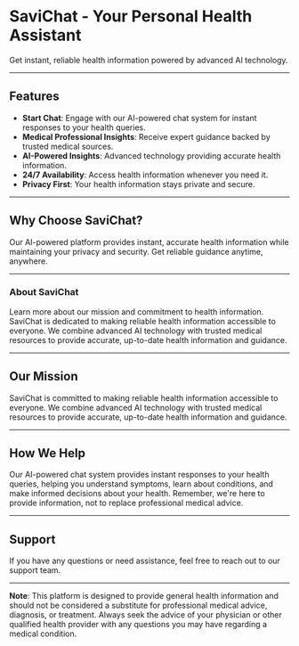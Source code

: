 # SaviChat - Your Personal Health Assistant
Get instant, reliable health information powered by advanced AI technology.

---
## Features

- **Start Chat**: Engage with our AI-powered chat system for instant responses to your health queries.
- **Medical Professional Insights**: Receive expert guidance backed by trusted medical sources.
- **AI-Powered Insights**: Advanced technology providing accurate health information.
- **24/7 Availability**: Access health information whenever you need it.
- **Privacy First**: Your health information stays private and secure.

---

## Why Choose SaviChat?

Our AI-powered platform provides instant, accurate health information while maintaining your privacy and security. Get reliable guidance anytime, anywhere.

---

### About SaviChat

Learn more about our mission and commitment to health information. SaviChat is dedicated to making reliable health information accessible to everyone. We combine advanced AI technology with trusted medical resources to provide accurate, up-to-date health information and guidance.

---

## Our Mission

SaviChat is committed to making reliable health information accessible to everyone. We combine advanced AI technology with trusted medical resources to provide accurate, up-to-date health information and guidance.

---

## How We Help

Our AI-powered chat system provides instant responses to your health queries, helping you understand symptoms, learn about conditions, and make informed decisions about your health. Remember, we're here to provide information, not to replace professional medical advice.

---

## Support

If you have any questions or need assistance, feel free to reach out to our support team.

---

**Note**: This platform is designed to provide general health information and should not be considered a substitute for professional medical advice, diagnosis, or treatment. Always seek the advice of your physician or other qualified health provider with any questions you may have regarding a medical condition.

